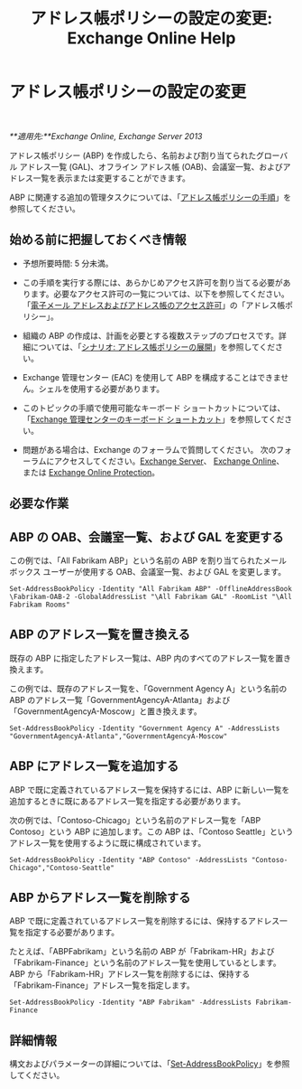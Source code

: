 ﻿---
title: 'アドレス帳ポリシーの設定の変更: Exchange Online Help'
TOCTitle: アドレス帳ポリシーの設定の変更
ms:assetid: ba1ca350-71c2-4c60-a612-33bfa9320b5e
ms:mtpsurl: https://technet.microsoft.com/ja-jp/library/Hh529941(v=EXCHG.150)
ms:contentKeyID: 49896442
ms.date: 05/22/2018
mtps_version: v=EXCHG.150
ms.translationtype: HT
---

# アドレス帳ポリシーの設定の変更

 

_**適用先:**Exchange Online, Exchange Server 2013_

アドレス帳ポリシー (ABP) を作成したら、名前および割り当てられたグローバル アドレス一覧 (GAL)、オフライン アドレス帳 (OAB)、会議室一覧、およびアドレス一覧を表示または変更することができます。

ABP に関連する追加の管理タスクについては、「[アドレス帳ポリシーの手順](address-book-policy-procedures-exchange-2013-help.md)」を参照してください。

## 始める前に把握しておくべき情報

  - 予想所要時間: 5 分未満。

  - この手順を実行する際には、あらかじめアクセス許可を割り当てる必要があります。必要なアクセス許可の一覧については、以下を参照してください。「[電子メール アドレスおよびアドレス帳のアクセス許可](email-address-and-address-book-permissions-exchange-2013-help.md)」の「アドレス帳ポリシー」。

  - 組織の ABP の作成は、計画を必要とする複数ステップのプロセスです。詳細については、「[シナリオ: アドレス帳ポリシーの展開](scenario-deploying-address-book-policies-exchange-2013-help.md)」を参照してください。

  - Exchange 管理センター (EAC) を使用して ABP を構成することはできません。シェルを使用する必要があります。

  - このトピックの手順で使用可能なキーボード ショートカットについては、「[Exchange 管理センターのキーボード ショートカット](keyboard-shortcuts-in-the-exchange-admin-center-exchange-online-protection-help.md)」を参照してください。

  - 問題がある場合は、Exchange のフォーラムで質問してください。 次のフォーラムにアクセスしてください。[Exchange Server](https://go.microsoft.com/fwlink/p/?linkid=60612)、 [Exchange Online](https://go.microsoft.com/fwlink/p/?linkid=267542)、 または [Exchange Online Protection](https://go.microsoft.com/fwlink/p/?linkid=285351)。

## 必要な作業

## ABP の OAB、会議室一覧、および GAL を変更する

この例では、「All Fabrikam ABP」という名前の ABP を割り当てられたメールボックス ユーザーが使用する OAB、会議室一覧、および GAL を変更します。

    Set-AddressBookPolicy -Identity "All Fabrikam ABP" -OfflineAddressBook \Fabrikam-OAB-2 -GlobalAddressList "\All Fabrikam GAL" -RoomList "\All Fabrikam Rooms"

## ABP のアドレス一覧を置き換える

既存の ABP に指定したアドレス一覧は、ABP 内のすべてのアドレス一覧を置き換えます。

この例では、既存のアドレス一覧を、「Government Agency A」という名前の ABP のアドレス一覧「GovernmentAgencyA-Atlanta」および「GovernmentAgencyA-Moscow」と置き換えます。

    Set-AddressBookPolicy -Identity "Government Agency A" -AddressLists "GovernmentAgencyA-Atlanta","GovernmentAgencyA-Moscow"

## ABP にアドレス一覧を追加する

ABP で既に定義されているアドレス一覧を保持するには、ABP に新しい一覧を追加するときに既にあるアドレス一覧を指定する必要があります。

次の例では、「Contoso-Chicago」という名前のアドレス一覧を「ABP Contoso」という ABP に追加します。この ABP は、「Contoso Seattle」というアドレス一覧を使用するように既に構成されています。

    Set-AddressBookPolicy -Identity "ABP Contoso" -AddressLists "Contoso-Chicago","Contoso-Seattle"

## ABP からアドレス一覧を削除する

ABP で既に定義されているアドレス一覧を削除するには、保持するアドレス一覧を指定する必要があります。

たとえば、「ABPFabrikam」という名前の ABP が「Fabrikam-HR」および「Fabrikam-Finance」という名前のアドレス一覧を使用しているとします。ABP から「Fabrikam-HR」アドレス一覧を削除するには、保持する「Fabrikam-Finance」アドレス一覧を指定します。

    Set-AddressBookPolicy -Identity "ABP Fabrikam" -AddressLists Fabrikam-Finance

## 詳細情報

構文およびパラメーターの詳細については、「[Set-AddressBookPolicy](https://technet.microsoft.com/ja-jp/library/hh529945\(v=exchg.150\))」を参照してください。

